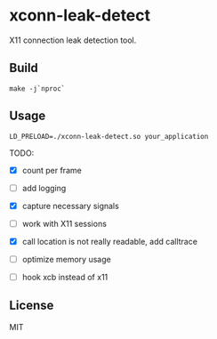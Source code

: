 # xconn-leak-detect
X11 connection leak detection tool.

## Build

```
make -j`nproc`
```

## Usage

```
LD_PRELOAD=./xconn-leak-detect.so your_application
```

TODO:

- [x] count per frame 
- [ ] add logging
- [x] capture necessary signals
- [ ] work with X11 sessions
- [x] call location is not really readable, add calltrace
- [ ] optimize memory usage
- [ ] hook xcb instead of x11


## License

MIT

